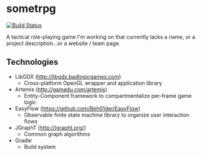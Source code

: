 sometrpg
========


[![Build Status](https://travis-ci.org/rgee/sometrpg.png)](https://travis-ci.org/rgee/sometrpg)

A tactical role-playing game I'm working on that currently lacks a name, or a project description...or a website / team page.

Technologies
--------
- LibGDX (http://libgdx.badlogicgames.com)
  - Cross-platform OpenGL wrapper and application library
- Artemis (http://gamadu.com/artemis)
  - Entity-Component framework to compartmentalize per-frame game logic
- EasyFlow (https://github.com/Beh01der/EasyFlow)
  - Observable finite state machine library to organize user interaction flows
- JGraphT (http://jgrapht.org/)
  - Common graph algorithms
- Gradle
  - Build system
